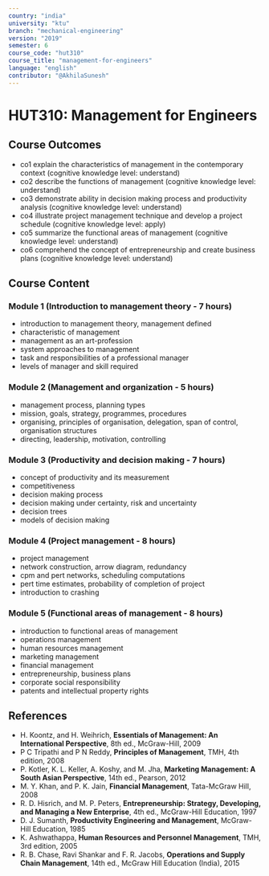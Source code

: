```yaml
---
country: "india"
university: "ktu"
branch: "mechanical-engineering"
version: "2019"
semester: 6
course_code: "hut310"
course_title: "management-for-engineers"
language: "english"
contributor: "@AkhilaSunesh"
---
```

# HUT310: Management for Engineers

## Course Outcomes

* co1 explain the characteristics of management in the contemporary context (cognitive knowledge level: understand)  
* co2 describe the functions of management (cognitive knowledge level: understand)  
* co3 demonstrate ability in decision making process and productivity analysis (cognitive knowledge level: understand)  
* co4 illustrate project management technique and develop a project schedule (cognitive knowledge level: apply)  
* co5 summarize the functional areas of management (cognitive knowledge level: understand)  
* co6 comprehend the concept of entrepreneurship and create business plans (cognitive knowledge level: understand)  

## Course Content

### Module 1 (Introduction to management theory - 7 hours)
* introduction to management theory, management defined  
* characteristic of management  
* management as an art-profession  
* system approaches to management  
* task and responsibilities of a professional manager  
* levels of manager and skill required  

### Module 2 (Management and organization - 5 hours)
* management process, planning types  
* mission, goals, strategy, programmes, procedures  
* organising, principles of organisation, delegation, span of control, organisation structures  
* directing, leadership, motivation, controlling  

### Module 3 (Productivity and decision making - 7 hours)
* concept of productivity and its measurement  
* competitiveness  
* decision making process  
* decision making under certainty, risk and uncertainty  
* decision trees  
* models of decision making  

### Module 4 (Project management - 8 hours)
* project management  
* network construction, arrow diagram, redundancy  
* cpm and pert networks, scheduling computations  
* pert time estimates, probability of completion of project  
* introduction to crashing  

### Module 5 (Functional areas of management - 8 hours)
* introduction to functional areas of management  
* operations management  
* human resources management  
* marketing management  
* financial management  
* entrepreneurship, business plans  
* corporate social responsibility  
* patents and intellectual property rights  

## References

* H. Koontz, and H. Weihrich, **Essentials of Management: An International Perspective**, 8th ed., McGraw-Hill, 2009  
* P C Tripathi and P N Reddy, **Principles of Management**, TMH, 4th edition, 2008  
* P. Kotler, K. L. Keller, A. Koshy, and M. Jha, **Marketing Management: A South Asian Perspective**, 14th ed., Pearson, 2012  
* M. Y. Khan, and P. K. Jain, **Financial Management**, Tata-McGraw Hill, 2008  
* R. D. Hisrich, and M. P. Peters, **Entrepreneurship: Strategy, Developing, and Managing a New Enterprise**, 4th ed., McGraw-Hill Education, 1997  
* D. J. Sumanth, **Productivity Engineering and Management**, McGraw-Hill Education, 1985  
* K. Ashwathappa, **Human Resources and Personnel Management**, TMH, 3rd edition, 2005  
* R. B. Chase, Ravi Shankar and F. R. Jacobs, **Operations and Supply Chain Management**, 14th ed., McGraw Hill Education (India), 2015  
